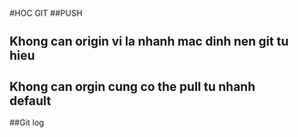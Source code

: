 #HOC GIT
##PUSH
## Khong can origin vi la nhanh mac dinh nen git tu hieu
## Khong can orgin cung co the pull tu nhanh default
##Git log
